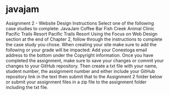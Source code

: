 # javajam
Assignment 2 - Website Design
Instructions
Select one of the following case studies to complete:
JavaJam Coffee Bar
Fish Creek Animal Clinic
Pacific Trails Resort
Pacific Trails Resort
Using the Focus on Web Design section at the end of Chapter 2, follow through the instructions to complete the case study you chose. 
When creating your site make sure to add the following or your grade will be impacted:
Add your Conestoga email address to the bottom under the Copyright information.
Once you have completed the assignment, make sure to save your changes or commit your changes to your GitHub repository. Then create a txt file with your name, student number, the assignment number and either include your GitHub repository link in the text then submit that to the Assignment 2 folder below or submit your assignment files in a zip file to the assignment folder including the txt file.
